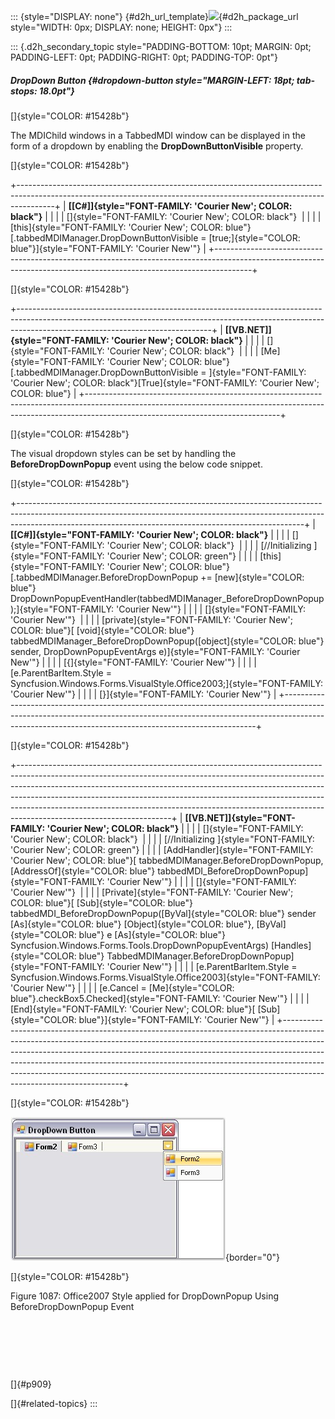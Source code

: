 ::: {style="DISPLAY: none"}
[](ms-xhelp:///?Id=d2h_url_template){#d2h_url_template}![](!package_url!){#d2h_package_url style="WIDTH: 0px; DISPLAY: none; HEIGHT: 0px"}
:::

::: {.d2h_secondary_topic style="PADDING-BOTTOM: 10pt; MARGIN: 0pt; PADDING-LEFT: 0pt; PADDING-RIGHT: 0pt; PADDING-TOP: 0pt"}
##### DropDown Button {#dropdown-button style="MARGIN-LEFT: 18pt; tab-stops: 18.0pt"}

[]{style="COLOR: #15428b"} 

The MDIChild windows in a TabbedMDI window can be displayed in the form of a dropdown by enabling the **DropDownButtonVisible** property.

[]{style="COLOR: #15428b"} 

+---------------------------------------------------------------------------------------------------------------------------------------------------------------------+
| **[\[C#\]]{style="FONT-FAMILY: 'Courier New'; COLOR: black"}**                                                                                                      |
|                                                                                                                                                                     |
| []{style="FONT-FAMILY: 'Courier New'; COLOR: black"}                                                                                                                |
|                                                                                                                                                                     |
| [this]{style="FONT-FAMILY: 'Courier New'; COLOR: blue"}[.tabbedMDIManager.DropDownButtonVisible = [true;]{style="COLOR: blue"}]{style="FONT-FAMILY: 'Courier New'"} |
+---------------------------------------------------------------------------------------------------------------------------------------------------------------------+

[]{style="COLOR: #15428b"} 

+------------------------------------------------------------------------------------------------------------------------------------------------------------------------------------------------------------+
| **[\[VB.NET\]]{style="FONT-FAMILY: 'Courier New'; COLOR: black"}**                                                                                                                                         |
|                                                                                                                                                                                                            |
| []{style="FONT-FAMILY: 'Courier New'; COLOR: black"}                                                                                                                                                       |
|                                                                                                                                                                                                            |
| [Me]{style="FONT-FAMILY: 'Courier New'; COLOR: blue"}[.tabbedMDIManager.DropDownButtonVisible = ]{style="FONT-FAMILY: 'Courier New'; COLOR: black"}[True]{style="FONT-FAMILY: 'Courier New'; COLOR: blue"} |
+------------------------------------------------------------------------------------------------------------------------------------------------------------------------------------------------------------+

[]{style="COLOR: #15428b"} 

The visual dropdown styles can be set by handling the **BeforeDropDownPopup** event using the below code snippet.

[]{style="COLOR: #15428b"} 

+-----------------------------------------------------------------------------------------------------------------------------------------------------------------------------------------------------------------------------------+
| **[\[C#\]]{style="FONT-FAMILY: 'Courier New'; COLOR: black"}**                                                                                                                                                                    |
|                                                                                                                                                                                                                                   |
| []{style="FONT-FAMILY: 'Courier New'; COLOR: black"}                                                                                                                                                                              |
|                                                                                                                                                                                                                                   |
| [//Initializing ]{style="FONT-FAMILY: 'Courier New'; COLOR: green"}                                                                                                                                                               |
|                                                                                                                                                                                                                                   |
| [this]{style="FONT-FAMILY: 'Courier New'; COLOR: blue"}[.tabbedMDIManager.BeforeDropDownPopup += [new]{style="COLOR: blue"} DropDownPopupEventHandler(tabbedMDIManager_BeforeDropDownPopup);]{style="FONT-FAMILY: 'Courier New'"} |
|                                                                                                                                                                                                                                   |
| []{style="FONT-FAMILY: 'Courier New'"}                                                                                                                                                                                            |
|                                                                                                                                                                                                                                   |
| [private]{style="FONT-FAMILY: 'Courier New'; COLOR: blue"}[ [void]{style="COLOR: blue"} tabbedMDIManager_BeforeDropDownPopup([object]{style="COLOR: blue"} sender, DropDownPopupEventArgs e)]{style="FONT-FAMILY: 'Courier New'"} |
|                                                                                                                                                                                                                                   |
| [{]{style="FONT-FAMILY: 'Courier New'"}                                                                                                                                                                                           |
|                                                                                                                                                                                                                                   |
| [e.ParentBarItem.Style = Syncfusion.Windows.Forms.VisualStyle.Office2003;]{style="FONT-FAMILY: 'Courier New'"}                                                                                                                    |
|                                                                                                                                                                                                                                   |
| [}]{style="FONT-FAMILY: 'Courier New'"}                                                                                                                                                                                           |
+-----------------------------------------------------------------------------------------------------------------------------------------------------------------------------------------------------------------------------------+

[]{style="COLOR: #15428b"} 

+--------------------------------------------------------------------------------------------------------------------------------------------------------------------------------------------------------------------------------------------------------------------------------------------------------------------------------------------------------------------------------------------------------------------------------------------+
| **[\[VB.NET\]]{style="FONT-FAMILY: 'Courier New'; COLOR: black"}**                                                                                                                                                                                                                                                                                                                                                                         |
|                                                                                                                                                                                                                                                                                                                                                                                                                                            |
| []{style="FONT-FAMILY: 'Courier New'; COLOR: black"}                                                                                                                                                                                                                                                                                                                                                                                       |
|                                                                                                                                                                                                                                                                                                                                                                                                                                            |
| [//Initializing ]{style="FONT-FAMILY: 'Courier New'; COLOR: green"}                                                                                                                                                                                                                                                                                                                                                                        |
|                                                                                                                                                                                                                                                                                                                                                                                                                                            |
| [AddHandler]{style="FONT-FAMILY: 'Courier New'; COLOR: blue"}[ tabbedMDIManager.BeforeDropDownPopup, [AddressOf]{style="COLOR: blue"} tabbedMDI_BeforeDropDownPopup]{style="FONT-FAMILY: 'Courier New'"}                                                                                                                                                                                                                                   |
|                                                                                                                                                                                                                                                                                                                                                                                                                                            |
| []{style="FONT-FAMILY: 'Courier New'"}                                                                                                                                                                                                                                                                                                                                                                                                     |
|                                                                                                                                                                                                                                                                                                                                                                                                                                            |
| [Private]{style="FONT-FAMILY: 'Courier New'; COLOR: blue"}[ [Sub]{style="COLOR: blue"} tabbedMDI_BeforeDropDownPopup([ByVal]{style="COLOR: blue"} sender [As]{style="COLOR: blue"} [Object]{style="COLOR: blue"}, [ByVal]{style="COLOR: blue"} e [As]{style="COLOR: blue"} Syncfusion.Windows.Forms.Tools.DropDownPopupEventArgs) [Handles]{style="COLOR: blue"} TabbedMDIManager.BeforeDropDownPopup]{style="FONT-FAMILY: 'Courier New'"} |
|                                                                                                                                                                                                                                                                                                                                                                                                                                            |
| [e.ParentBarItem.Style = Syncfusion.Windows.Forms.VisualStyle.Office2003]{style="FONT-FAMILY: 'Courier New'"}                                                                                                                                                                                                                                                                                                                              |
|                                                                                                                                                                                                                                                                                                                                                                                                                                            |
| [e.Cancel = [Me]{style="COLOR: blue"}.checkBox5.Checked]{style="FONT-FAMILY: 'Courier New'"}                                                                                                                                                                                                                                                                                                                                               |
|                                                                                                                                                                                                                                                                                                                                                                                                                                            |
| [End]{style="FONT-FAMILY: 'Courier New'; COLOR: blue"}[ [Sub]{style="COLOR: blue"}]{style="FONT-FAMILY: 'Courier New'"}                                                                                                                                                                                                                                                                                                                    |
+--------------------------------------------------------------------------------------------------------------------------------------------------------------------------------------------------------------------------------------------------------------------------------------------------------------------------------------------------------------------------------------------------------------------------------------------+

[]{style="COLOR: #15428b"} 

![](ImagesExt/image76_1065.jpg){border="0"}

[]{style="COLOR: #15428b"} 

Figure 1087: Office2007 Style applied for DropDownPopup Using BeforeDropDownPopup Event

 

 

 

[]{#p909} 

[]{#related-topics}
:::
